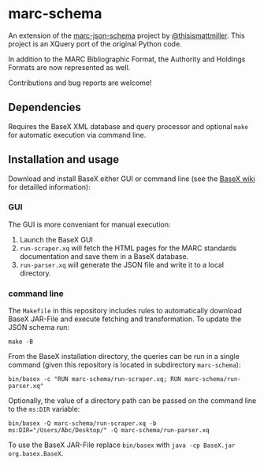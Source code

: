 # marc-schema

An extension of the [marc-json-schema](https://github.com/thisismattmiller/marc-json-schema) project by [@thisismattmiller](https://github.com/thisismattmiller). This project is an XQuery port of the original Python code.

In addition to the MARC Bibliographic Format, the Authority and Holdings Formats are now represented as well.

Contributions and bug reports are welcome!

## Dependencies
Requires the BaseX XML database and query processor and optional `make` for automatic execution via command line.

## Installation and usage
Download and install BaseX either GUI or command line (see the [BaseX wiki](http://docs.basex.org/wiki/) for detailled information):

### GUI
The GUI is more conveniant for manual execution:

1. Launch the BaseX GUI
2. `run-scraper.xq` will fetch the HTML pages for the MARC standards documentation and save them in a BaseX database. 
3. `run-parser.xq` will generate the JSON file and write it to a local directory.

### command line
The `Makefile` in this repository includes rules to automatically download BaseX JAR-File and execute fetching and transformation. To update the JSON schema run:

    make -B

From the BaseX installation directory, the queries can be run in a single command (given this repository is located in subdirectory `marc-schema`):

    bin/basex -c "RUN marc-schema/run-scraper.xq; RUN marc-schema/run-parser.xq"

Optionally, the value of a directory path can be passed on the command line to the `ms:DIR` variable:

    bin/basex -Q marc-schema/run-scraper.xq -b ms:DIR="/Users/Abc/Desktop/" -Q marc-schema/run-parser.xq

To use the BaseX JAR-File replace `bin/basex` with `java -cp BaseX.jar org.basex.BaseX`.
